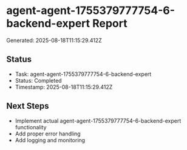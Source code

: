 # agent-agent-1755379777754-6-backend-expert Report

Generated: 2025-08-18T11:15:29.412Z

## Status
- Task: agent-agent-1755379777754-6-backend-expert
- Status: Completed
- Timestamp: 2025-08-18T11:15:29.412Z

## Next Steps
- Implement actual agent-agent-1755379777754-6-backend-expert functionality
- Add proper error handling
- Add logging and monitoring
